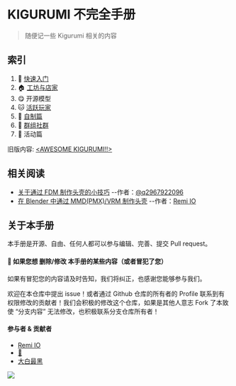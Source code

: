 # KIGURUMI 不完全手册

> 随便记一些 Kigurumi 相关的内容

## 索引

1. 🐣 [快速入门](get-start.md)
2. 🏠 [工坊与店家](creator-workshop.md)
3. 😋 开源模型
4. 🐱 [活跃玩家](dalao.md)
5. 🔧 [自制篇](DIY/)
6. 🎈 [群组社群](groups.md)
7. 🎡 活动篇

旧版内容: [\<AWESOME KIGURUMI!!>](old_content/)

## 相关阅读

- [关于通过 FDM 制作头壳的小技巧](DIY/Tips-for-FDM.md) --作者：[@q2967922096](https://twitter.com/q2967922096)
- [在 Blender 中通过 MMD(PMX)/VRM 制作头壳](./DIY/Tips-for-made-by-pmx-vrm.md) --作者：[Remi IO](https://twitter.com/Remi_IO)

## 关于本手册

本手册是开源、自由、任何人都可以参与编辑、完善、提交 Pull request。

#### 🙏 如果您想 删除/修改 本手册的某些内容（或者冒犯了您）

如果有冒犯您的内容请及时告知，我们将纠正，也感谢您能够参与我们。

欢迎在本仓库中提出 issue！或者通过 Github 仓库的所有者的 Profile 联系到有权限修改的贡献者！我们会积极的修改这个仓库，如果是其他人意志 Fork 了本致使 “分支内容” 无法修改，也积极联系分支仓库所有者！

#### 参与者 & 贡献者

- [Remi IO](https://twitter.com/Remi_IO)
- [🍐](https://twitter.com/q2967922096)
- [大白最黑](https://twitter.com/dabaizuihei)

![](https://avatars.githubusercontent.com/u/11187239?s=96&v=4)
